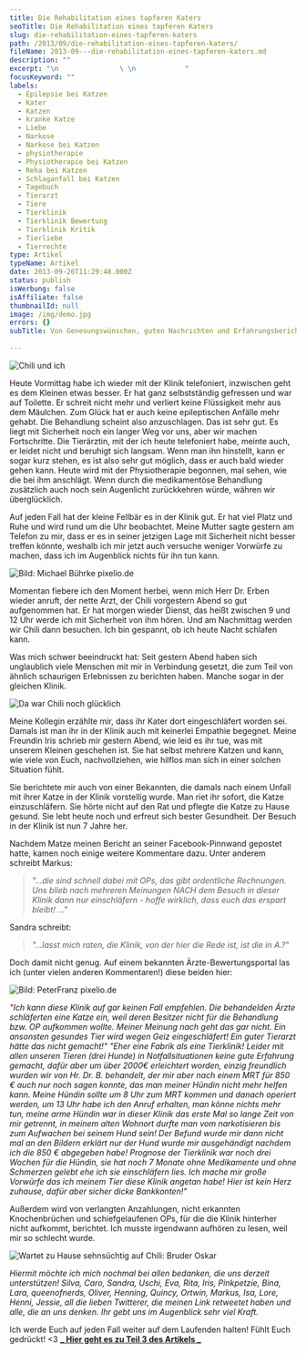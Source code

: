 ```yaml
---
title: Die Rehabilitation eines tapferen Katers
seoTitle: Die Rehabilitation eines tapferen Katers
slug: die-rehabilitation-eines-tapferen-katers
path: /2013/09/die-rehabilitation-eines-tapferen-katers/
fileName: 2013-09---die-rehabilitation-eines-tapferen-katers.md
description: ""
excerpt: "\n               \ \n            "
focusKeyword: ""
labels:
  - Epilepsie bei Katzen
  - Kater
  - Katzen
  - kranke Katze
  - Liebe
  - Narkose
  - Narkose bei Katzen
  - physiotherapie
  - Physiotherapie bei Katzen
  - Reha bei Katzen
  - Schlaganfall bei Katzen
  - Tagebuch
  - Tierarzt
  - Tiere
  - Tierklinik
  - Tierklinik Bewertung
  - Tierklinik Kritik
  - Tierliebe
  - Tierrechte
type: Artikel
typeName: Artikel
date: 2013-09-26T11:29:48.000Z
status: publish
isWerbung: false
isAffiliate: false
thumbnailId: null
image: /img/demo.jpg
errors: {}
subTitle: Von Genesungswünschen, guten Nachrichten und Erfahrungsberichten
  
---
```


![Chili und ich](http://cardamonchai.files.wordpress.com/2013/09/9588574715_b8fb54fbc8_o.jpg?w=300 "Chili und ich")

Heute Vormittag habe ich wieder mit der Klinik telefoniert, inzwischen geht es
dem Kleinen etwas besser. Er hat ganz selbstständig gefressen und war auf
Toilette. Er schreit nicht mehr und verliert keine Flüssigkeit mehr aus dem
Mäulchen. Zum Glück hat er auch keine epileptischen Anfälle mehr gehabt. Die
Behandlung scheint also anzuschlagen. Das ist sehr gut. Es liegt mit Sicherheit
noch ein langer Weg vor uns, aber wir machen Fortschritte. Die Tierärztin, mit
der ich heute telefoniert habe, meinte auch, er leidet nicht und beruhigt sich
langsam. Wenn man ihn hinstellt, kann er sogar kurz stehen, es ist also sehr gut
möglich, dass er auch bald wieder gehen kann. Heute wird mit der Physiotherapie
begonnen, mal sehen, wie die bei ihm anschlägt. Wenn durch die medikamentöse
Behandlung zusätzlich auch noch sein Augenlicht zurückkehren würde, währen wir
überglücklich.

Auf jeden Fall hat der kleine Fellbär es in der Klinik gut. Er hat viel Platz
und Ruhe und wird rund um die Uhr beobachtet. Meine Mutter sagte gestern am
Telefon zu mir, dass er es in seiner jetzigen Lage mit Sicherheit nicht besser
treffen könnte, weshalb ich mir jetzt auch versuche weniger Vorwürfe zu machen,
dass ich im Augenblick nichts für ihn tun kann.

![Bild: Michael Bührke pixelio.de](http://cardamonchai.files.wordpress.com/2013/09/227315_web_r_k_b_by_michael-bc3bchrke_pixelio-de.jpg?w=300 "Bild: Michael Bührke pixelio.de")

Momentan fiebere ich den Moment herbei, wenn mich Herr Dr. Erben wieder anruft,
der nette Arzt, der Chili vorgestern Abend so gut aufgenommen hat. Er hat morgen
wieder Dienst, das heißt zwischen 9 und 12 Uhr werde ich mit Sicherheit von ihm
hören. Und am Nachmittag werden wir Chili dann besuchen. Ich bin gespannt, ob
ich heute Nacht schlafen kann.

Was mich schwer beeindruckt hat: Seit gestern Abend haben sich unglaublich viele
Menschen mit mir in Verbindung gesetzt, die zum Teil von ähnlich schaurigen
Erlebnissen zu berichten haben. Manche sogar in der gleichen Klinik.

![Da war Chili noch glücklich](http://cardamonchai.files.wordpress.com/2013/09/9574655057_79040e2c03_o.jpg?w=225 "Da war Chili noch glücklich")

Meine Kollegin erzählte mir, dass ihr Kater dort eingeschläfert worden sei.
Damals ist man ihr in der Klinik auch mit keinerlei Empathie begegnet. Meine
Freundin Iris schrieb mir gestern Abend, wie leid es ihr tue, was mit unserem
Kleinen geschehen ist. Sie hat selbst mehrere Katzen und kann, wie viele von
Euch, nachvollziehen, wie hilflos man sich in einer solchen Situation fühlt.

Sie berichtete mir auch von einer Bekannten, die damals nach einem Unfall mit
ihrer Katze in der Klinik vorstellig wurde. Man riet ihr sofort, die Katze
einzuschläfern. Sie hörte nicht auf den Rat und pflegte die Katze zu Hause
gesund. Sie lebt heute noch und erfreut sich bester Gesundheit. Der Besuch in
der Klinik ist nun 7 Jahre her.

Nachdem Matze meinen Bericht an seiner Facebook-Pinnwand gepostet hatte, kamen
noch einige weitere Kommentare dazu. Unter anderem schreibt Markus:

> _"...die sind schnell dabei mit OPs, das gibt ordentliche Rechnungen. Uns
> blieb nach mehreren Meinungen NACH dem Besuch in dieser Klinik dann nur
> einschläfern - hoffe wirklich, dass euch das erspart bleibt! ..."_

Sandra schreibt:

> _"...lasst mich raten, die Klinik, von der hier die Rede ist, ist die in A.?"_

Doch damit nicht genug. Auf einem bekannten Ärzte-Bewertungsportal las ich
(unter vielen anderen Kommentaren!) diese beiden hier:

![Bild: PeterFranz pixelio.de](http://cardamonchai.files.wordpress.com/2013/09/664812_web_r_b_by_peterfranz_pixelio-de.jpg?w=300 "Bild: PeterFranz pixelio.de")

_"Ich kann diese Klinik auf gar keinen Fall empfehlen. Die behandelden Ärzte_
_schläferten eine Katze ein, weil deren Besitzer nicht für die Behandlung_ _bzw.
OP aufkommen wollte. Meiner Meinung nach geht das gar nicht. Ein_ _ansonsten
gesundes Tier wird wegen Geiz eingeschläfert! Ein guter Tierarzt_ _hätte das
nicht gemacht!"_ _"Eher eine Fabrik als eine Tierklinik! Leider mit allen
unseren Tieren (drei Hunde) in Notfallsituationen keine gute Erfahrung gemacht,
dafür aber um über 2000€ erleichtert worden, einzig freundlich wurden wir von
Hr. Dr. B. behandelt, der mir aber nach einem MRT für 850 € auch nur noch sagen
konnte, das man meiner Hündin nicht mehr helfen kann. Meine Hündin sollte um 8
Uhr zum MRT kommen und danach operiert werden, um 13 Uhr habe ich den Anruf
erhalten, man könne nichts mehr tun, meine arme Hündin war in dieser Klinik das
erste Mal so lange Zeit von mir getrennt, in meinem alten Wohnort durfte man vom
narkotisieren bis zum Aufwachen bei seinem Hund sein! Der Befund wurde mir dann
nicht mal an den Bildern erklärt nur der Hund wurde mir ausgehändigt nachdem ich
die 850 € abgegeben habe! Prognose der Tierklinik war noch drei Wochen für die
Hündin, sie hat noch 7 Monate ohne Medikamente und ohne Schmerzen gelebt ehe ich
sie einschläfern lies. Ich mache mir große Vorwürfe das ich meinem Tier diese
Klinik angetan habe! Hier ist kein Herz zuhause, dafür aber sicher dicke
Bankkonten!"_

Außerdem wird von verlangten Anzahlungen, nicht erkannten Knochenbrüchen und
schiefgelaufenen OPs, für die die Klinik hinterher nicht aufkommt, berichtet.
Ich musste irgendwann aufhören zu lesen, weil mir so schlecht wurde.

![Wartet zu Hause sehnsüchtig auf Chili: Bruder Oskar](http://cardamonchai.files.wordpress.com/2013/09/9577449670_ae720a57fe_o.jpg?w=300 "Wartet zu Hause sehnsüchtig auf Chili: Bruder Oskar")

_Hiermit möchte ich mich nochmal bei allen bedanken, die uns derzeit
unterstützen! Silva, Caro, Sandra, Uschi, Eva, Rita, Iris, Pinkpetzie, Bina,
Lara, queenofnerds, Oliver, Henning, Quincy, Ortwin, Markus, Isa, Lore, Henni,
Jessie, all die lieben Twitterer, die meinen Link retweetet haben und alle, die
an uns denken. Ihr gebt uns im Augenblick sehr viel Kraft._

Ich werde Euch auf jeden Fall weiter auf dem Laufenden halten! Fühlt Euch
gedrückt! &lt;3
[_ **Hier geht es zu Teil 3 des Artikels** _](/2013/09/26/der-fall-es-chili-r/)

  